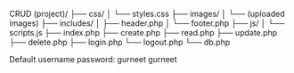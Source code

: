 CRUD (project)/
├── css/
│   └── styles.css
├── images/
│   └── (uploaded images)
├── includes/
│   ├── header.php
│   └── footer.php
├── js/
│   └── scripts.js
├── index.php
├── create.php
├── read.php
├── update.php
├── delete.php
├── login.php
└── logout.php
└── db.php

Default username password:
gurneet
gurneet